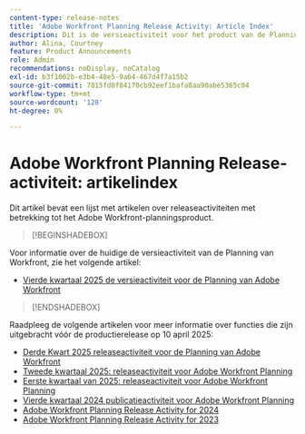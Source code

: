```yaml
---
content-type: release-notes
title: 'Adobe Workfront Planning Release Activity: Article Index'
description: Dit is de versieactiviteit voor het product van de Planning van Adobe Workfront.
author: Alina, Courtney
feature: Product Announcements
role: Admin
recommendations: noDisplay, noCatalog
exl-id: b3f1002b-e3b4-48e5-9a64-467d4f7a15b2
source-git-commit: 7815fd0f84170cb92eef1bafa8aa90abe5365c04
workflow-type: tm+mt
source-wordcount: '128'
ht-degree: 0%

---
```


# Adobe Workfront Planning Release-activiteit: artikelindex

Dit artikel bevat een lijst met artikelen over releaseactiviteiten met betrekking tot het Adobe Workfront-planningsproduct.

>[!BEGINSHADEBOX]

Voor informatie over de huidige de versieactiviteit van de Planning van Workfront, zie het volgende artikel:

* [Vierde kwartaal 2025 de versieactiviteit voor de Planning van Adobe Workfront](/help/quicksilver/product-announcements/product-releases/planning-release-activity/planning-release-activity-25-q4.md)

>[!ENDSHADEBOX]

<!-- for every new release, add the new release page in the first bullet (above) and move that first note to the list below; update the date of the most recent release in the statement below-->

Raadpleeg de volgende artikelen voor meer informatie over functies die zijn uitgebracht vóór de productierelease op 10 april 2025:

* [Derde Kwart 2025 releaseactiviteit voor de Planning van Adobe Workfront](/help/quicksilver/product-announcements/product-releases/planning-release-activity/planning-release-activity-25-q3.md)
* [Tweede kwartaal 2025: releaseactiviteit voor Adobe Workfront Planning](/help/quicksilver/product-announcements/product-releases/planning-release-activity/planning-release-activity-25-q2.md)
* [Eerste kwartaal van 2025: releaseactiviteit voor Adobe Workfront Planning](/help/quicksilver/product-announcements/product-releases/planning-release-activity/planning-release-activity-25-q1.md)
* [Vierde kwartaal 2024 publicatieactiviteit voor Adobe Workfront Planning](/help/quicksilver/product-announcements/product-releases/planning-release-activity/planning-release-activity-24-q4.md)
* [Adobe Workfront Planning Release Activity for 2024](/help/quicksilver/planning/general/release-activity.md)
* [Adobe Workfront Planning Release Activity for 2023](/help/quicksilver/planning/general/release-activity-archives-2023.md)
